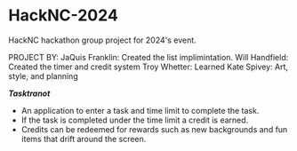 # HackNC-2024
HackNC hackathon group project for 2024's event.

PROJECT BY:
JaQuis Franklin: Created the list implimintation.
Will Handfield: Created the timer and credit system
Troy Whetter: Learned
Kate Spivey: Art, style, and planning 

***Tasktranot***
* An application to enter a task and time limit to complete the task.
* If the task is completed under the time limit a credit is earned.
* Credits can be redeemed for rewards such as new backgrounds and fun items that drift 
  around the screen.
  
